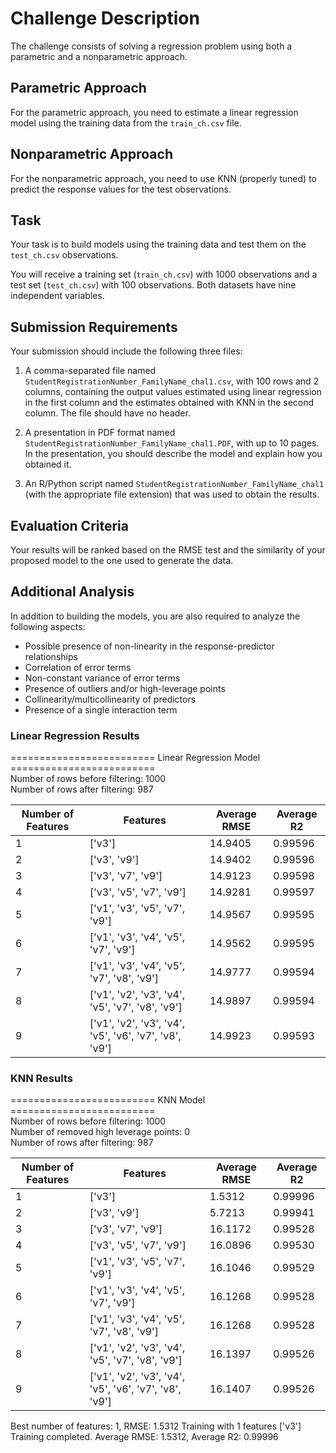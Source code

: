 # Challenge Description

The challenge consists of solving a regression problem using both a parametric and a nonparametric approach. 

## Parametric Approach

For the parametric approach, you need to estimate a linear regression model using the training data from the `train_ch.csv` file. 

## Nonparametric Approach

For the nonparametric approach, you need to use KNN (properly tuned) to predict the response values for the test observations.

## Task

Your task is to build models using the training data and test them on the `test_ch.csv` observations. 

You will receive a training set (`train_ch.csv`) with 1000 observations and a test set (`test_ch.csv`) with 100 observations. Both datasets have nine independent variables.

## Submission Requirements

Your submission should include the following three files:

1. A comma-separated file named `StudentRegistrationNumber_FamilyName_chal1.csv`, with 100 rows and 2 columns, containing the output values estimated using linear regression in the first column and the estimates obtained with KNN in the second column. The file should have no header.

2. A presentation in PDF format named `StudentRegistrationNumber_FamilyName_chal1.PDF`, with up to 10 pages. In the presentation, you should describe the model and explain how you obtained it.

3. An R/Python script named `StudentRegistrationNumber_FamilyName_chal1` (with the appropriate file extension) that was used to obtain the results.

## Evaluation Criteria

Your results will be ranked based on the RMSE test and the similarity of your proposed model to the one used to generate the data.

## Additional Analysis

In addition to building the models, you are also required to analyze the following aspects:

- Possible presence of non-linearity in the response-predictor relationships
- Correlation of error terms
- Non-constant variance of error terms
- Presence of outliers and/or high-leverage points
- Collinearity/multicollinearity of predictors
- Presence of a single interaction term

### Linear Regression Results
========================= Linear Regression Model =========================\
Number of rows before filtering: 1000\
Number of rows after filtering: 987

| Number of Features | Features                      | Average RMSE | Average R2    |
|--------------------|-------------------------------|--------------|---------------|
| 1                  | ['v3']                        | 14.9405      | 0.99596       |
| 2                  | ['v3', 'v9']                  | 14.9402      | 0.99596       |
| 3                  | ['v3', 'v7', 'v9']            | 14.9123      | 0.99598       |
| 4                  | ['v3', 'v5', 'v7', 'v9']      | 14.9281      | 0.99597       |
| 5                  | ['v1', 'v3', 'v5', 'v7', 'v9']| 14.9567      | 0.99595       |
| 6                  | ['v1', 'v3', 'v4', 'v5', 'v7', 'v9'] | 14.9562 | 0.99595 |
| 7                  | ['v1', 'v3', 'v4', 'v5', 'v7', 'v8', 'v9'] | 14.9777 | 0.99594 |
| 8                  | ['v1', 'v2', 'v3', 'v4', 'v5', 'v7', 'v8', 'v9'] | 14.9897 | 0.99594 |
| 9                  | ['v1', 'v2', 'v3', 'v4', 'v5', 'v6', 'v7', 'v8', 'v9'] | 14.9923 | 0.99593 |

### KNN Results
========================= KNN Model =========================\
Number of rows before filtering: 1000\
Number of removed high leverage points: 0\
Number of rows after filtering: 987

| Number of Features | Features                           | Average RMSE | Average R2    |
|--------------------|------------------------------------|--------------|---------------|
| 1                  | ['v3']                             | 1.5312       | 0.99996       |
| 2                  | ['v3', 'v9']                       | 5.7213       | 0.99941       |
| 3                  | ['v3', 'v7', 'v9']                 | 16.1172      | 0.99528       |
| 4                  | ['v3', 'v5', 'v7', 'v9']           | 16.0896      | 0.99530       |
| 5                  | ['v1', 'v3', 'v5', 'v7', 'v9']     | 16.1046      | 0.99529       |
| 6                  | ['v1', 'v3', 'v4', 'v5', 'v7', 'v9'] | 16.1268    | 0.99528       |
| 7                  | ['v1', 'v3', 'v4', 'v5', 'v7', 'v8', 'v9'] | 16.1268 | 0.99528       |
| 8                  | ['v1', 'v2', 'v3', 'v4', 'v5', 'v7', 'v8', 'v9'] | 16.1397 | 0.99526 |
| 9                  | ['v1', 'v2', 'v3', 'v4', 'v5', 'v6', 'v7', 'v8', 'v9'] | 16.1407 | 0.99526 |

Best number of features: 1, RMSE: 1.5312
Training with 1 features ['v3']
Training completed. Average RMSE: 1.5312, Average R2: 0.99996


